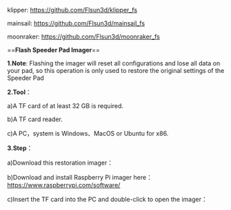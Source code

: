 klipper: https://github.com/Flsun3d/klipper_fs

mainsail: https://github.com/Flsun3d/mainsail_fs

moonraker: https://github.com/Flsun3d/moonraker_fs

==**Flash Speeder Pad Imager**==

**1.Note**: Flashing the imager will reset all configurations and lose all data on your pad, so this operation is only used to restore the original settings of the Speeder Pad

**2.Tool**：

a)A TF card of at least 32 GB is required.

b)A TF card reader.

c)A PC，system is Windows、MacOS or Ubuntu for x86.

**3.Step**：

a)Download this restoration imager：

b)Download and install Raspberry Pi imager here：https://www.raspberrypi.com/software/

c)Insert the TF card into the PC and double-click to open the imager：
